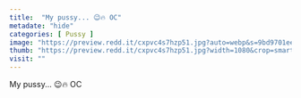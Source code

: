 ```yaml
---
title:  "My pussy... 😉🔥 OC"
metadate: "hide"
categories: [ Pussy ]
image: "https://preview.redd.it/cxpvc4s7hzp51.jpg?auto=webp&s=9bd9701ee2a87e623b575a7a9bb40cb70f280749"
thumb: "https://preview.redd.it/cxpvc4s7hzp51.jpg?width=1080&crop=smart&auto=webp&s=1499f5e57033101245d89fecaf71e7745275dff2"
visit: ""
---
```

My pussy... 😉🔥 OC
